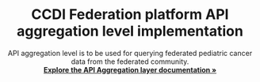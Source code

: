 <p align="center">
  <h1 align="center">
  CCDI Federation platform API aggregation level implementation
  </h1>
</p>
<p align="center">
API aggregation level is to be used for querying federated pediatric cancer data from the federated community.
    <br />
    <a href="https://cbiit.github.io/ccdi-federation-api-aggregation/"><strong>Explore the API Aggregation layer documentation »</strong></a>

